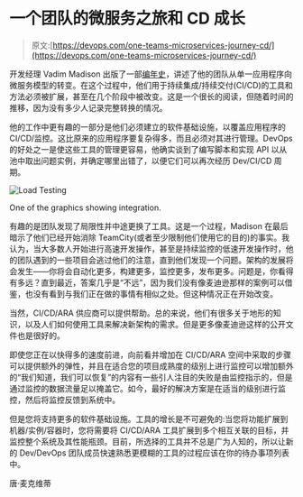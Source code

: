 # 一个团队的微服务之旅和 CD 成长

> 原文:[https://devops.com/one-teams-microservices-journey-cd/](https://devops.com/one-teams-microservices-journey-cd/)

开发经理 Vadim Madison 出版了一部[编年史](https://kukuruku.co/post/microservices-in-a-high-load-project/)，讲述了他的团队从单一应用程序向微服务模型的转变。在这个过程中，他们用于持续集成/持续交付(CI/CD)的工具和方法必须被扩展，甚至在几个阶段中被改变。这是一个很长的阅读，但随着时间的推移，因为没有多少人记录完整转换的情况。

他的工作中更有趣的一部分是他们必须建立的软件基础设施，以覆盖应用程序的 CI/CD/监控。这比原来的应用程序要复杂得多，而且必须对其进行管理。DevOps 的好处之一是使这些工具的管理更容易，他确实谈到了编写脚本和实现 API 以从池中取出问题实例，并确定哪里出错了，以便它们可以再次经历 Dev/CI/CD 周期。

![Load Testing](../Images/21ec1d229602b443a987fa92502d5bf3.png)

One of the graphics showing integration.

有趣的是团队发现了局限性并中途更换了工具。这是一个过程，Madison 在最后暗示了他们已经开始消除 TeamCity(或者至少限制他们使用它的目的)的事实。我认为，当大多数人开始进行高速开发操作，甚至是持续监控的低速开发操作时，他的团队遇到的一些项目会逃过他们的注意，直到他们发现一个问题。架构的发展将会发生——你将会自动化更多，构建更多，监控更多，发布更多。问题是，你看得有多远？直到最近，答案几乎是“不远”，因为我们没有像麦迪逊那样的案例可以借鉴，也没有看到与我们正在做的事情有相似之处。但这种情况正在开始改变。

当然，CI/CD/ARA 供应商可以提供帮助。总的来说，他们有很多关于地形的知识，以及人们如何使用工具来解决新架构的需求。但是更多像麦迪逊这样的公开文件也是很好的。

即使您正在以快得多的速度前进，向前看并增加在 CI/CD/ARA 空间中采取的步骤可以提供额外的弹性，并且在适合您的项目成熟度的级别上进行监控可以增加额外的“我们知道，我们可以恢复”的内容有一些引人注目的失败是由监控指示的，但是通过监控的数据流量足以掩盖它。如今，最好的解决方案是在适当的级别进行监控，然后将监控反馈到系统中。

但是您将支持更多的软件基础设施。工具的增长是不可避免的:当您将功能扩展到机器/实例/容器时，您将需要将 CI/CD/ARA 工具扩展到多个相互关联的目标，并监控整个系统及其性能瓶颈。目前，所选择的工具并不总是广为人知的，所以让新的 Dev/DevOps 团队成员快速熟悉更模糊的工具的过程应该在你的待办事项列表中。

唐·麦克维蒂